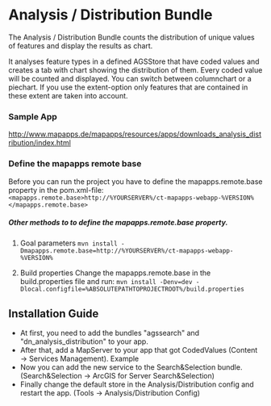 # Analysis / Distribution Bundle
The Analysis / Distribution Bundle counts the distribution of unique values of features and display the results as chart.

It analyses feature types in a defined AGSStore that have coded values and creates a tab with chart showing the distribution of them. Every coded value will be counted and displayed. You can switch between columnchart or a piechart. If you use the extent-option only features that are contained in these extent are taken into account.

### Sample App ###
http://www.mapapps.de/mapapps/resources/apps/downloads_analysis_distribution/index.html

### Define the mapapps remote base
Before you can run the project you have to define the mapapps.remote.base property in the pom.xml-file:
`<mapapps.remote.base>http://%YOURSERVER%/ct-mapapps-webapp-%VERSION%</mapapps.remote.base>`

##### Other methods to to define the mapapps.remote.base property.
1. Goal parameters
`mvn install -Dmapapps.remote.base=http://%YOURSERVER%/ct-mapapps-webapp-%VERSION%`

2. Build properties
Change the mapapps.remote.base in the build.properties file and run:
`mvn install -Denv=dev -Dlocal.configfile=%ABSOLUTEPATHTOPROJECTROOT%/build.properties`

Installation Guide
------------------
- At first, you need to add the bundles "agssearch" and "dn_analysis_distribution" to your app.
- After that, add a MapServer to your app that got CodedValues (Content -> Services Management). Example
- Now you can add the new service to the Search&Selection bundle. (Search&Selection -> ArcGIS for Server Search&Selection)
- Finally change the default store in the Analysis/Distribution config and restart the app. (Tools -> Analysis/Distribution Config)

